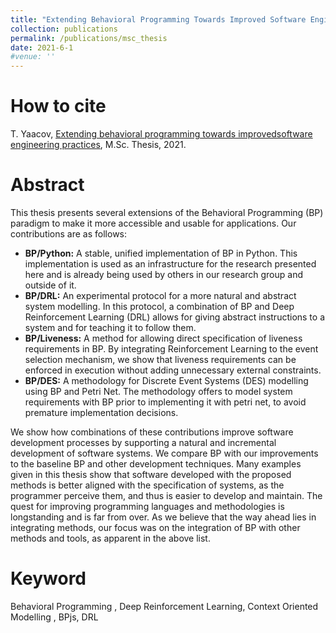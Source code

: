 ```yaml
---
title: "Extending Behavioral Programming Towards Improved Software Engineering Practices"
collection: publications
permalink: /publications/msc_thesis
date: 2021-6-1
#venue: ''
---
```


# How to cite 
T. Yaacov, [Extending behavioral programming towards improvedsoftware engineering practices](https://tomyaacov.github.io/files/Tom_Yaacov_M_Sc__Thesis.pdf), M.Sc. Thesis, 2021.
# Abstract
This thesis presents several extensions of the Behavioral Programming (BP) paradigm to make it more accessible and usable for applications. Our contributions are as follows:
- **BP/Python:** A stable, unified implementation of BP in Python. This implementation is used as an infrastructure for the research presented here and is already being used by others in our research group and outside of it.
- **BP/DRL:**  An experimental protocol for a more natural and abstract system modelling. In this protocol, a combination of BP and Deep Reinforcement Learning (DRL) allows for giving abstract instructions to a system and for teaching it to follow them.
- **BP/Liveness:** A method for allowing direct specification of liveness requirements in BP. By integrating Reinforcement Learning to the event selection mechanism, we show that liveness requirements can be enforced in execution without adding unnecessary external constraints.
- **BP/DES:** A methodology for Discrete Event Systems (DES) modelling using BP and Petri Net. The methodology offers to model system requirements with BP prior to implementing it with petri net, to avoid premature implementation decisions.

We show how combinations of these contributions improve software development processes by supporting a natural and incremental development of software systems. We compare BP with our improvements to the baseline BP and other development techniques. Many examples given in this thesis show that software developed with the proposed methods is better aligned with the specification of systems, as the programmer perceive them, and thus is easier to develop and maintain. The quest for improving programming languages and methodologies is longstanding and is far from over. As we believe that the way ahead lies in integrating methods, our focus was on the integration of BP with other methods and tools, as apparent in the above list.
# Keyword
Behavioral Programming , Deep Reinforcement Learning, Context Oriented Modelling , BPjs, DRL